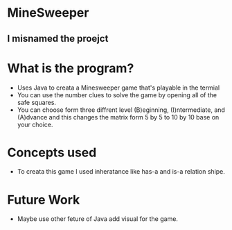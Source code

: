 # MineSweeper

## I misnamed the proejct

# What is the program?
* Uses Java to creata a Minesweeper game that's playable in the termial
* You can use the number clues to solve the game by opening all of the safe squares.
* You can choose form three diffrent level (B)eginning, (I)ntermediate, and (A)dvance and this changes the matrix form 5 by 5 to 10 by 10 base on your choice.
  

# Concepts used
* To creata this game I used inheratance like has-a and is-a relation shipe.

# Future Work
* Maybe use other feture of Java add visual for the game. 
